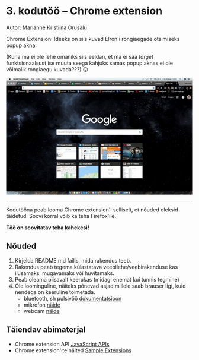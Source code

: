 # 3. kodutöö – Chrome extension

Autor: Marianne Kristiina Orusalu

Chrome Extension: Ideeks on siis kuvad Elron'i rongiaegade otsimiseks popup akna. 

(Kuna ma ei ole lehe omaniks siis eeldan, et ma ei saa *target* funktsionaalsust ise muuta seega kahjuks samas popup aknas ei ole võimalik rongiaegu kuvada???) :confused:

![ScreenShot](https://github.com/marioru/3.ea-kodutoo/blob/master/elron.gif)
___



Kodutööna peab looma Chrome extension'i selliselt, et nõuded oleksid täidetud. Soovi korral võib ka teha Firefox'ile.

**Töö on soovitatav teha kahekesi!**

## Nõuded

1. Kirjelda README.md failis, mida rakendus teeb. 
1. Rakendus peab tegema külastatava veebilehe/veebirakenduse kas ilusamaks, mugavamaks või huvitamaks.
1. Peab oleama piisavalt keerukas (midagi enemat kui tunnis tegmine)
1. Ole loominguline, näiteks põnevad asjad millele saab brauser ligi, kuid nendega on keeruline toimetada.
    - bluetooth, sh pulsivöö [dokumentatsioon](https://developers.google.com/web/updates/2015/07/interact-with-ble-devices-on-the-web)
    - mikrofon [näide](https://www.talater.com/annyang/)
    - webcam [näide](https://revealjs.herokuapp.com/#/0/1)

## Täiendav abimaterjal

* Chrome extension API [JavaScript APIs](https://developer.chrome.com/extensions/api_index/)
* Chrome extension'ite näited [Sample Extensions](https://developer.chrome.com/extensions/samples/)
